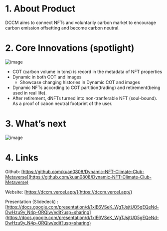 # 1. About Product

DCCM aims to connect NFTs and voluntarily carbon market to encourage carbon emission offsetting and become carbon neutral.

# 2. Core Innovations (spotlight)

![image](https://user-images.githubusercontent.com/54230177/178143034-10eeea90-c134-4e80-b983-2540d9ad1f41.PNG)

- COT (carbon volume in tons) is record in the metadata of NFT properties
- Dynamic in both COT and images
  - Showcase changing histories in Dynamic  COT and images
- Dynamic NFTs according to COT partition(trading) and retirement(being used in real life).
- After retirement, dNFTs turned into non-tranferable NFT (soul-bound). As a proof of cabon neutral footprint of the user.

# 3. What’s next

![image](https://user-images.githubusercontent.com/54230177/178143346-01cc0406-1941-4300-b099-620fad132843.PNG)

# 4. Links 

Github: [https://github.com/kuan0808/Dynamic-NFT-Climate-Club-Metaverse](https://github.com/kuan0808/Dynamic-NFT-Climate-Club-Metaverse)

Website: [https://dccm.vercel.app/](https://dccm.vercel.app/)

Presentation (Slidedeck) : [https://docs.google.com/presentation/d/1xlE6VSeK_WgTJsjtUO5gEQeNd-DwHzu9y_N4p-ORQiw/edit?usp=sharing](https://docs.google.com/presentation/d/1xlE6VSeK_WgTJsjtUO5gEQeNd-DwHzu9y_N4p-ORQiw/edit?usp=sharing)
